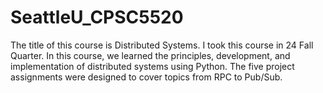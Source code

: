 # SeattleU_CPSC5520

The title of this course is Distributed Systems. I took this course in 24 Fall Quarter.
In this course, we learned the principles, development, and implementation of distributed systems using Python.
The five project assignments were designed to cover topics from RPC to Pub/Sub.
